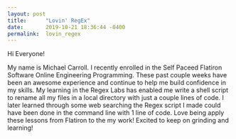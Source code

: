 ```yaml
---
layout: post
title:      "Lovin' RegEx"
date:       2019-10-21 18:36:44 -0400
permalink:  lovin_regex
---
```


Hi Everyone!

My name is Michael Carroll. I recently enrolled in the Self Paceed Flatiron Software Online Engineering Programming.  These past couple weeks have been an awesome experience and continue to help me build confidence in my skills.  My learning in the Regex Labs has enabled me write a shell script to rename all my files in a local directory with  just a couple lines of code.  I later learned through some web searching the Regex script I made could have been done in the command line with 1 line of code. Love being apply these lessons from Flatiron to the my work! Excited to keep on grinding and learning!

